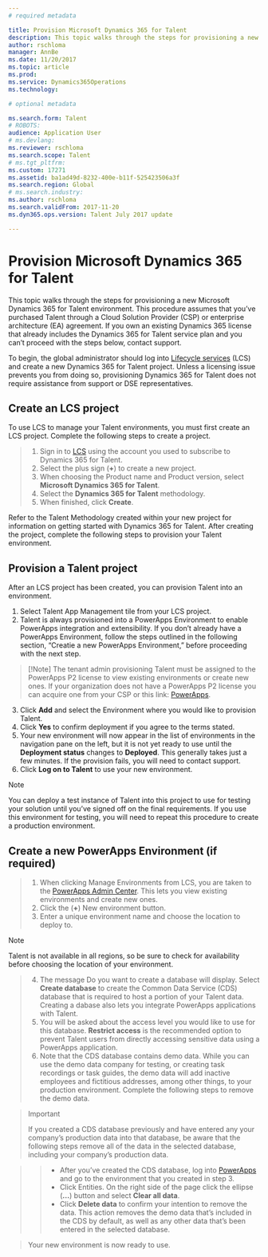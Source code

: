 ```yaml
---
# required metadata

title: Provision Microsoft Dynamics 365 for Talent
description: This topic walks through the steps for provisioning a new Microsoft Dynamics 365 for Talent environment. 
author: rschloma
manager: AnnBe
ms.date: 11/20/2017
ms.topic: article
ms.prod: 
ms.service: Dynamics365Operations
ms.technology: 

# optional metadata

ms.search.form: Talent
# ROBOTS: 
audience: Application User
# ms.devlang: 
ms.reviewer: rschloma
ms.search.scope: Talent
# ms.tgt_pltfrm: 
ms.custom: 17271
ms.assetid: ba1ad49d-8232-400e-b11f-525423506a3f
ms.search.region: Global
# ms.search.industry: 
ms.author: rschloma
ms.search.validFrom: 2017-11-20
ms.dyn365.ops.version: Talent July 2017 update

---
```

# Provision Microsoft Dynamics 365 for Talent
This topic walks through the steps for provisioning a new Microsoft Dynamics 365 for Talent environment. This procedure assumes that you’ve purchased Talent through a Cloud Solution Provider (CSP) or enterprise architecture (EA) agreement. If you own an existing Dynamics 365 license that already includes the Dynamics 365 for Talent service plan and you can’t proceed with the steps below, contact support.

To begin, the global administrator should log into [Lifecycle services](http://lcs.dynamics.com) (LCS) and create a new Dynamics 365 for Talent project. Unless a licensing issue prevents you from doing so, provisioning Dynamics 365 for Talent does not require assistance from support or DSE representatives.

## Create an LCS project
To use LCS to manage your Talent environments, you must first create an LCS project. Complete the following steps to create a project.

> 1.	Sign in to [LCS](https://lcs.dynamics.com/Logon/Index) using the account you used to subscribe to Dynamics 365 for Talent.
> 2.	Select the plus sign (**+**) to create a new project.
> 3.	When choosing the Product name and Product version, select **Microsoft Dynamics 365 for Talent**.
> 4.	Select the **Dynamics 365 for Talent** methodology.
> 5.	When finished, click **Create**.

Refer to the Talent Methodology created within your new project for information on getting started with Dynamics 365 for Talent. After creating the project, complete the following steps to provision your Talent environment.

## Provision a Talent project 
After an LCS project has been created, you can provision Talent into an environment. 

1.	Select Talent App Management tile from your LCS project.
2.	Talent is always provisioned into a PowerApps Environment to enable PowerApps integration and extensibility. If you don’t already have a PowerApps Environment, follow the steps outlined in the following section, “Creatie a new PowerApps Environment,” before proceeding with the next step.

>	[!Note]
>The tenant admin provisioning Talent must be assigned to the PowerApps P2 license to view existing environments or create new ones. If your organization does not have a PowerApps P2 license you can acquire one from your CSP or this link: [PowerApps](https://powerapps.microsoft.com/en-us/pricing/).

3.	Click **Add** and select the Environment where you would like to provision Talent.
4.	Click **Yes** to confirm deployment if you agree to the terms stated.
5.	Your new environment will now appear in the list of environments in the navigation pane on the left, but it is not yet ready to use until the **Deployment status** changes to **Deployed**.  This generally takes just a few minutes.  If the provision fails, you will need to contact support.
6.	Click **Log on to Talent** to use your new environment.
 > [!Note]
 > You can deploy a test instance of Talent into this project to use for testing your solution until you’ve signed off on the final requirements. If you use this environment for testing, you will need to repeat this procedure to create a production environment. 

## Create a new PowerApps Environment (if required)
> 1.	When clicking Manage Environments from LCS, you are taken to the [PowerApps Admin Center](https://preview.admin.powerapps.com/environments). This lets you view existing environments and create new ones.
> 2.	Click the (**+**) New environment button.
> 3.	Enter a unique environment name and choose the location to deploy to. 

 > [!Note]
 > Talent is not available in all regions, so be sure to check for availability before choosing the location of your environment.

> 4.	The message Do you want to create a database will display. Select **Create database** to create the Common Data Service (CDS) database that is required to host a portion of your Talent data. Creating a dabase also lets you integrate PowerApps applications with Talent.
> 5.	You will be asked about the access level you would like to use for this database. **Restrict access** is the recommended option to prevent Talent users from directly accessing sensitive data using a PowerApps application.
> 6.	Note that the CDS database contains demo data. While you can use the demo data company for testing, or creating task recordings or task guides, the demo data will add inactive employees and fictitious addresses, among other things, to your production environment. Complete the following steps to remove the demo data. 

 >> [!Important]
 >> If you created a CDS database previously and have entered any your company’s production data into that database, be aware that the following steps remove all of the data in the selected database, including your company’s production data.
 
>> -	After you’ve created the CDS database, log into [PowerApps](https://preview.web.powerapps.com/home) and go to the environment that you created in step 3.
>> -	Click Entities. On the right side of the page click the ellipse (**…**) button and select **Clear all data**. 
>> -	Click **Delete data** to confirm your intention to remove the data. This action removes the demo data that’s included in the CDS by default, as well as any other data that’s been entered in the selected database.

> Your new  environment is now ready to use.

